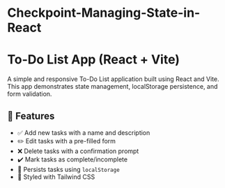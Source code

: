 # Checkpoint-Managing-State-in-React

# To-Do List App (React + Vite)

A simple and responsive To-Do List application built using React and Vite. This app demonstrates state management, localStorage persistence, and form validation.

## 🚀 Features

- ✅ Add new tasks with a name and description
- ✏️ Edit tasks with a pre-filled form
- ❌ Delete tasks with a confirmation prompt
- ✔️ Mark tasks as complete/incomplete
- 💾 Persists tasks using `localStorage`
- 💅 Styled with Tailwind CSS
